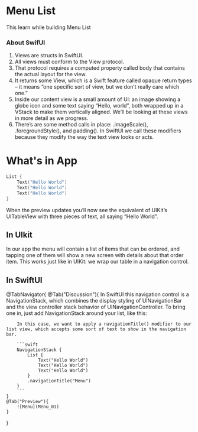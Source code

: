 # Menu List

This learn while building Menu List


### About SwifUI
1. Views are structs in SwiftUI.
2. All views must conform to the View protocol.
3. That protocol requires a computed property called body that contains the actual layout for the view.
4. It returns some View, which is a Swift feature called opaque return types – it means “one specific sort of view, but we don’t really care which one.”
5. Inside our content view is a small amount of UI: an image showing a globe icon and some text saying “Hello, world”, both wrapped up in a VStack to make them vertically aligned. We’ll be looking at these views in more detail as we progress.
6. There’s are some method calls in place: .imageScale(), .foregroundStyle(), and padding(). In SwiftUI we call these modifiers because they modify the way the text view looks or acts.

# What's in App

```swift
List {
    Text("Hello World")
    Text("Hello World")
    Text("Hello World")
}
```

When the preview updates you’ll now see the equivalent of UIKit’s UITableView with three pieces of text, all saying “Hello World”. 

## In UIkit
In our app the menu will contain a list of items that can be ordered, and tapping one of them will show a new screen with details about that order item. This works just like in UIKit: we wrap our table in a navigation control.

## In SwiftUI

@TabNavigator{
    @Tab("Discussion"){
        In SwiftUI this navigation control is a NavigationStack, which combines the display styling of UINavigationBar and the view controller stack behavior of UINavigationController. To bring one in, just add NavigationStack around your list, like this:

        In this case, we want to apply a navigationTitle() modifier to our list view, which accepts some sort of text to show in the navigation bar. 

        ```swift
        NavigationStack {
            List {
                Text("Hello World")
                Text("Hello World")
                Text("Hello World")
            }
            .navigationTitle("Menu")
        }
        ```
    }
    @Tab("Preview"){
        ![Menu](Menu_01)
    }
}
